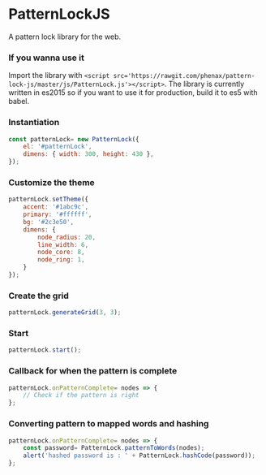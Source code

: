 # PatternLockJS
A pattern lock library for the web.


### If you wanna use it
Import the library with `<script src='https://rawgit.com/phenax/pattern-lock-js/master/js/PatternLock.js'></script>`.
The library is currently written in es2015 so if you want to use it for production, build it to es5 with babel.

### Instantiation
```javascript
const patternLock= new PatternLock({
    el: '#patternLock',
    dimens: { width: 300, height: 430 },
});
```

### Customize the theme
```javascript
patternLock.setTheme({
    accent: '#1abc9c',
    primary: '#ffffff',
    bg: '#2c3e50',
    dimens: {
        node_radius: 20,
        line_width: 6,
        node_core: 8,
        node_ring: 1,
    }
});
```

### Create the grid
```javascript
patternLock.generateGrid(3, 3);
```

### Start
```javascript
patternLock.start();
```

### Callback for when the pattern is complete
```javascript
patternLock.onPatternComplete= nodes => {
    // Check if the pattern is right
};
```

### Converting pattern to mapped words and hashing
```javascript
patternLock.onPatternComplete= nodes => {
    const password= PatternLock.patternToWords(nodes);
    alert('hashed password is : ' + PatternLock.hashCode(password));
};
```


<br />
<br />



